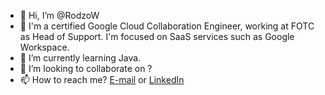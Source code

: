 - 👋 Hi, I’m @RodzoW
- 👀 I'm a certified Google Cloud Collaboration Engineer, working at FOTC as Head of Support. I'm focused on SaaS services such as Google Workspace.
- 🌱 I’m currently learning Java.
- 💞️ I’m looking to collaborate on ? 
- 📫 How to reach me? [E-mail](mailto:marcosw95@gmail.com?subject=[GitHub]) or [LinkedIn](https://www.linkedin.com/in/marcin-wodzinski-71665218a)

<!---
RodzoW/RodzoW is a ✨ special ✨ repository because its `README.md` (this file) appears on your GitHub profile.
You can click the Preview link to take a look at your changes.
--->
